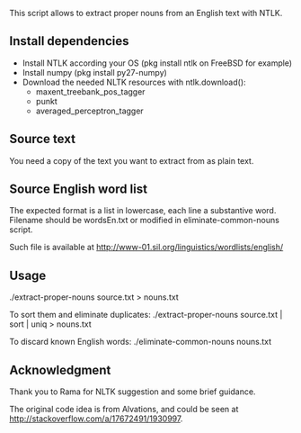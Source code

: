 This script allows to extract proper nouns from an English text with NTLK.

Install dependencies
--------------------
* Install NTLK according your OS (pkg install ntlk on FreeBSD for example)
* Install numpy (pkg install py27-numpy)
* Download the needed NLTK resources with ntlk.download():
  - maxent_treebank_pos_tagger
  - punkt
  - averaged_perceptron_tagger

Source text
-----------
You need a copy of the text you want to extract from as plain text.

Source English word list
------------------------
The expected format is a list in lowercase, each line a substantive word.
Filename should be wordsEn.txt or modified in eliminate-common-nouns script.

Such file is available at http://www-01.sil.org/linguistics/wordlists/english/

Usage
-----
./extract-proper-nouns source.txt > nouns.txt

To sort them and eliminate duplicates:
./extract-proper-nouns source.txt | sort | uniq > nouns.txt

To discard known English words:
./eliminate-common-nouns nouns.txt

Acknowledgment
--------------

Thank you to Rama for NLTK suggestion and some brief guidance.

The original code idea is from Alvations, and could be seen at http://stackoverflow.com/a/17672491/1930997.
